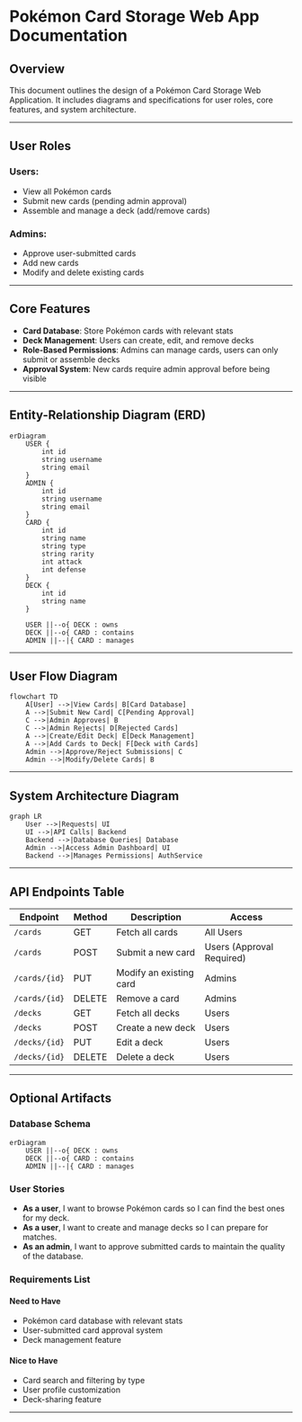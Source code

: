# Pokémon Card Storage Web App Documentation

## Overview
This document outlines the design of a Pokémon Card Storage Web Application. It includes diagrams and specifications for user roles, core features, and system architecture.

---

## User Roles

### Users:
- View all Pokémon cards
- Submit new cards (pending admin approval)
- Assemble and manage a deck (add/remove cards)

### Admins:
- Approve user-submitted cards
- Add new cards
- Modify and delete existing cards

---

## Core Features
- **Card Database**: Store Pokémon cards with relevant stats
- **Deck Management**: Users can create, edit, and remove decks
- **Role-Based Permissions**: Admins can manage cards, users can only submit or assemble decks
- **Approval System**: New cards require admin approval before being visible

---

## Entity-Relationship Diagram (ERD)
```mermaid
erDiagram
    USER {
        int id
        string username
        string email
    }
    ADMIN {
        int id
        string username
        string email
    }
    CARD {
        int id
        string name
        string type
        string rarity
        int attack
        int defense
    }
    DECK {
        int id
        string name
    }
    
    USER ||--o{ DECK : owns
    DECK ||--o{ CARD : contains
    ADMIN ||--|{ CARD : manages
```

---

## User Flow Diagram
```mermaid
flowchart TD
    A[User] -->|View Cards| B[Card Database]
    A -->|Submit New Card| C[Pending Approval]
    C -->|Admin Approves| B
    C -->|Admin Rejects| D[Rejected Cards]
    A -->|Create/Edit Deck| E[Deck Management]
    A -->|Add Cards to Deck| F[Deck with Cards]
    Admin -->|Approve/Reject Submissions| C
    Admin -->|Modify/Delete Cards| B
```

---

## System Architecture Diagram
```mermaid
graph LR
    User -->|Requests| UI
    UI -->|API Calls| Backend
    Backend -->|Database Queries| Database
    Admin -->|Access Admin Dashboard| UI
    Backend -->|Manages Permissions| AuthService
```

---

## API Endpoints Table
| Endpoint | Method | Description | Access |
|----------|--------|-------------|---------|
| `/cards` | GET | Fetch all cards | All Users |
| `/cards` | POST | Submit a new card | Users (Approval Required) |
| `/cards/{id}` | PUT | Modify an existing card | Admins |
| `/cards/{id}` | DELETE | Remove a card | Admins |
| `/decks` | GET | Fetch all decks | Users |
| `/decks` | POST | Create a new deck | Users |
| `/decks/{id}` | PUT | Edit a deck | Users |
| `/decks/{id}` | DELETE | Delete a deck | Users |

---

## Optional Artifacts

### Database Schema
```mermaid
erDiagram
    USER ||--o{ DECK : owns
    DECK ||--o{ CARD : contains
    ADMIN ||--|{ CARD : manages
```

### User Stories
- **As a user**, I want to browse Pokémon cards so I can find the best ones for my deck.
- **As a user**, I want to create and manage decks so I can prepare for matches.
- **As an admin**, I want to approve submitted cards to maintain the quality of the database.

### Requirements List
#### Need to Have
- Pokémon card database with relevant stats
- User-submitted card approval system
- Deck management feature

#### Nice to Have
- Card search and filtering by type
- User profile customization
- Deck-sharing feature

---

